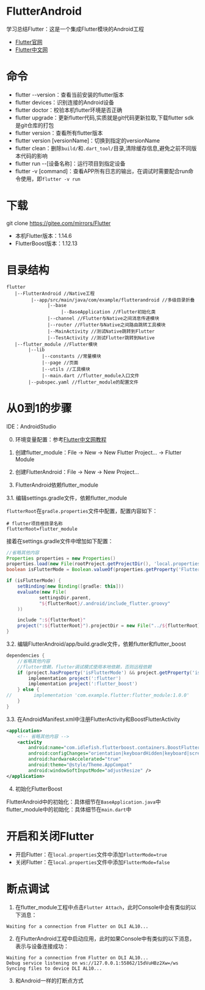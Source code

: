 # FlutterAndroid

学习总结Flutter：这是一个集成Flutter模块的Android工程

- [Flutter官网](https://flutter.dev/)
- [Flutter中文网](https://flutterchina.club/)

# 命令

- flutter --version：查看当前安装的flutter版本
- flutter devices：识别连接的Android设备
- flutter doctor：校验本机flutter环境是否正确
- flutter upgrade：更新flutter代码,实质就是git代码更新拉取,下载flutter sdk是git仓库的打包
- flutter version：查看所有flutter版本
- flutter version [versionName]：切换到指定的versionName
- flutter clean：删除`build/`和`.dart_tool/`目录,清除缓存信息,避免之前不同版本代码的影响
- flutter run --[设备名称]：运行项目到指定设备
- flutter -v [command]：查看APP所有日志的输出，在调试时需要配合run命令使用，即`flutter -v run`

# 下载

git clone https://gitee.com/mirrors/Flutter

- 本机Flutter版本：1.14.6
- FlutterBoost版本：1.12.13

# 目录结构

```
flutter
   |--FlutterAndroid //Native工程
         |--app/src/main/java/com/example/flutterandroid //多级目录折叠
               |--base
                    |--BaseApplication //Flutter初始化类
               |--channel //Flutter与Native之间消息传递模块
               |--router //Flutter与Native之间路由跳转工具模块
               |--MainActivity //测试Native跳转到Flutter
               |--TestActivity //测试Flutter跳转到Native
   |--flutter_module //Flutter模块
        |--lib
             |--constants //常量模块
             |--page //页面
             |--utils //工具模块
             |--main.dart //flutter_module入口文件
        |--pubspec.yaml //flutter_module的配置文件
```

# 从0到1的步骤

IDE：AndroidStudio

0. 环境变量配置：参考[Flutter中文网教程](https://flutterchina.club/get-started/install/)

1. 创建flutter_module：File -> New -> New Flutter Project... -> Flutter Module

2. 创建FlutterAndroid：File -> New -> New Project...

3. FlutterAndroid依赖flutter_module

3.1. 编辑settings.gradle文件，依赖flutter_module

`flutterRoot`在`gradle.properties`文件中配置，配置内容如下：

```properties
# flutter项目根目录名称
flutterRoot=flutter_module
```

接着在settings.gradle文件中增加如下配置：

```groovy
//省略其他内容
Properties properties = new Properties()
properties.load(new File(rootProject.getProjectDir(), 'local.properties').newDataInputStream())
boolean isFlutterMode = Boolean.valueOf(properties.getProperty('FlutterMode'))

if (isFlutterMode) {
    setBinding(new Binding([gradle: this]))
    evaluate(new File(
            settingsDir.parent,
            "${flutterRoot}/.android/include_flutter.groovy"
    ))

    include ":${flutterRoot}"
    project(":${flutterRoot}").projectDir = new File("../${flutterRoot}")
}
```

3.2. 编辑FlutterAndroid/app/build.gradle文件，依赖flutter和flutter_boost

```groovy
dependencies {
    //省略其他内容
    //flutter依赖，flutter调试模式使用本地依赖，否则远程依赖
    if (project.hasProperty('isFlutterMode') && project.getProperty('isFlutterMode')) {
        implementation project(':flutter')
        implementation project(':flutter_boost')
    } else {
//        implementation 'com.example.flutter:flutter_module:1.0.0'
    }
}
```

3.3. 在AndroidManifest.xml中注册FlutterActivity和BoostFlutterActivity

```xml
<application>
    <!-- 省略其他内容 -->
    <activity
        android:name="com.idlefish.flutterboost.containers.BoostFlutterActivity"
        android:configChanges="orientation|keyboardHidden|keyboard|screenSize|locale|layoutDirection|fontScale|screenLayout|density"
        android:hardwareAccelerated="true"
        android:theme="@style/Theme.AppCompat"
        android:windowSoftInputMode="adjustResize" />
</application>
```

4. 初始化FlutterBoost

FlutterAndroid中的初始化：具体细节在`BaseApplication.java`中
flutter_module中的初始化：具体细节在`main.dart`中

# 开启和关闭Flutter

- 开启Flutter：在`local.properties`文件中添加`FlutterMode=true`
- 关闭Flutter：在`local.properties`文件中添加`FlutterMode=false`

# 断点调试

1. 在flutter_module工程中点击`Flutter Attach`，此时Console中会有类似的以下消息：

```
Waiting for a connection from Flutter on DLI AL10...
```

2. 在FlutterAndroid工程中启动应用，此时如果Console中有类似的以下消息，表示与设备连接成功：

```
Waiting for a connection from Flutter on DLI AL10...
Debug service listening on ws://127.0.0.1:55862/15dVuHBz2Xw=/ws
Syncing files to device DLI AL10...
```

3. 和Android一样的打断点方式